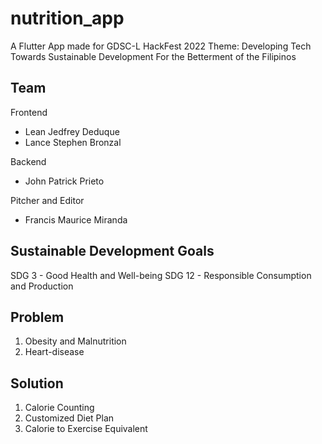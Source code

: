 # nutrition_app

A Flutter App made for GDSC-L HackFest 2022
Theme: Developing Tech Towards Sustainable Development For the Betterment of the Filipinos

## Team
Frontend
- Lean Jedfrey Deduque
- Lance Stephen Bronzal

Backend
- John Patrick Prieto

Pitcher and Editor
- Francis Maurice Miranda

## Sustainable Development Goals
SDG 3 - Good Health and Well-being
SDG 12 - Responsible Consumption and Production

## Problem
1. Obesity and Malnutrition
2. Heart-disease


## Solution
1. Calorie Counting
2. Customized Diet Plan
3. Calorie to Exercise Equivalent